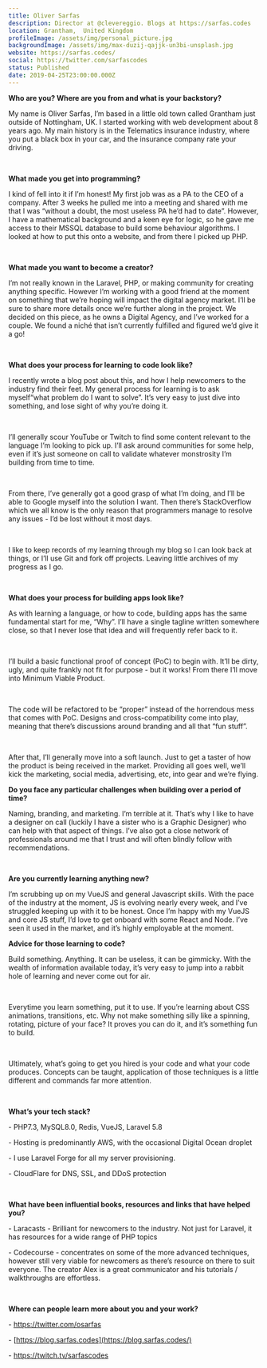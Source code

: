 ```yaml
---
title: Oliver Sarfas
description: Director at @clevereggio. Blogs at https://sarfas.codes
location: Grantham,  United Kingdom
profileImage: /assets/img/personal_picture.jpg
backgroundImage: /assets/img/max-duzij-qajjk-un3bi-unsplash.jpg
website: https://sarfas.codes/
social: https://twitter.com/sarfascodes
status: Published
date: 2019-04-25T23:00:00.000Z
---
```

**Who are you? Where are you from and what is your backstory?**

My name is Oliver Sarfas, I’m based in a little old town called Grantham just outside of Nottingham, UK. I started working with web development about 8 years ago. My main history is in the Telematics insurance industry, where you put a black box in your car, and the insurance company rate your driving.

<br>

**What made you get into programming?**

I kind of fell into it if I’m honest! My first job was as a PA to the CEO of a company. After 3 weeks he pulled me into a meeting and shared with me that I was “without a doubt, the most useless PA he’d had to date”. However, I have a mathematical background and a keen eye for logic, so he gave me access to their MSSQL database to build some behaviour algorithms. I looked at how to put this onto a website, and from there I picked up PHP.

<br>

**What made you want to become a creator?**

I’m not really known in the Laravel, PHP, or making community for creating anything specific. However I’m working with a good friend at the moment on something that we’re hoping will impact the digital agency market. I’ll be sure to share more details once we’re further along in the project. We decided on this piece, as he owns a Digital Agency, and I’ve worked for a couple. We found a niché that isn’t currently fulfilled and figured we’d give it a go!

<br>

**What does your process for learning to code look like?**

I recently wrote a blog post about this, and how I help newcomers to the industry find their feet. My general process for learning is to ask myself“what problem do I want to solve”. It’s very easy to just dive into something, and lose sight of why you’re doing it.

<br>

I’ll generally scour YouTube or Twitch to find some content relevant to the language I’m looking to pick up. I’ll ask around communities for some help, even if it’s just someone on call to validate whatever monstrosity I’m building from time to time.

<br>

From there, I’ve generally got a good grasp of what I’m doing, and I’ll be able to Google myself into the solution I want. Then there’s StackOverflow which we all know is the only reason that programmers manage to resolve any issues - I’d be lost without it most days.

<br>

I like to keep records of my learning through my blog so I can look back at things, or I’ll use Git and fork off projects. Leaving little archives of my progress as I go.

<br>

**What does your process for building apps look like?**

As with learning a language, or how to code, building apps has the same fundamental start for me, “Why”. I’ll have a single tagline written somewhere close, so that I never lose that idea and will frequently refer back to it.

<br>

I’ll build a basic functional proof of concept (PoC) to begin with. It’ll be dirty, ugly, and quite frankly not fit for purpose - but it works! From there I’ll move into Minimum Viable Product.

<br>

The code will be refactored to be “proper” instead of the horrendous mess that comes with PoC. Designs and cross-compatibility come into play, meaning that there’s discussions around branding and all that “fun stuff”.

<br>

After that, I’ll generally move into a soft launch. Just to get a taster of how the product is being received in the market. Providing all goes well, we’ll kick the marketing, social media, advertising, etc, into gear and we’re flying.<br>

**Do you face any particular challenges when building over a period of time?**

Naming, branding, and marketing. I’m terrible at it. That’s why I like to have a designer on call (luckily I have a sister who is a Graphic Designer) who can help with that aspect of things. I’ve also got a close network of professionals around me that I trust and will often blindly follow with recommendations.

<br>

**Are you currently learning anything new?**

I’m scrubbing up on my VueJS and general Javascript skills. With the pace of the industry at the moment, JS is evolving nearly every week, and I’ve struggled keeping up with it to be honest. Once I’m happy with my VueJS and core JS stuff, I’d love to get onboard with some React and Node. I’ve seen it used in the market, and it’s highly employable at the moment.<br>

**Advice for those learning to code?**

Build something. Anything. It can be useless, it can be gimmicky. With the wealth of information available today, it’s very easy to jump into a rabbit hole of learning and never come out for air.

<br>

Everytime you learn something, put it to use. If you’re learning about CSS animations, transitions, etc. Why not make something silly like a spinning, rotating, picture of your face? It proves you can do it, and it’s something fun to build.

<br>

Ultimately, what’s going to get you hired is your code and what your code produces. Concepts can be taught, application of those techniques is a little different and commands far more attention.

<br>

**What’s your tech stack?**

\- PHP7.3, MySQL8.0, Redis, VueJS, Laravel 5.8

\- Hosting is predominantly AWS, with the occasional Digital Ocean droplet

\- I use Laravel Forge for all my server provisioning.

\- CloudFlare for DNS, SSL, and DDoS protection

<br>

**What have been influential books, resources and links that have helped you?**

\- Laracasts - Brilliant for newcomers to the industry. Not just for Laravel, it has resources for a wide range of PHP topics

\- Codecourse - concentrates on some of the more advanced techniques, however still very viable for newcomers as there’s resource on there to suit everyone. The creator Alex is a great communicator and his tutorials / walkthroughs are effortless.

<br>

**Where can people learn more about you and your work?**

\- <https://twitter.com/osarfas>

\- [https://blog.sarfas.codes](https://blog.sarfas.codes/)

\- <https://twitch.tv/sarfascodes>